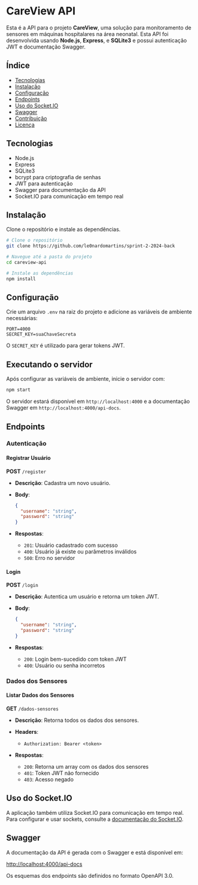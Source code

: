# CareView API

Esta é a API para o projeto **CareView**, uma solução para monitoramento de sensores em máquinas hospitalares na área neonatal. Esta API foi desenvolvida usando **Node.js**, **Express**, e **SQLite3** e possui autenticação JWT e documentação Swagger.

## Índice

- [Tecnologias](#tecnologias)
- [Instalação](#instalação)
- [Configuração](#configuração)
- [Endpoints](#endpoints)
- [Uso do Socket.IO](#uso-do-socketio)
- [Swagger](#swagger)
- [Contribuição](#contribuição)
- [Licença](#licença)

## Tecnologias

- Node.js
- Express
- SQLite3
- bcrypt para criptografia de senhas
- JWT para autenticação
- Swagger para documentação da API
- Socket.IO para comunicação em tempo real

## Instalação

Clone o repositório e instale as dependências.

```bash
# Clone o repositório
git clone https://github.com/le0nardomartins/sprint-2-2024-back

# Navegue até a pasta do projeto
cd careview-api

# Instale as dependências
npm install
```

## Configuração

Crie um arquivo `.env` na raiz do projeto e adicione as variáveis de ambiente necessárias:

```plaintext
PORT=4000
SECRET_KEY=suaChaveSecreta
```

O `SECRET_KEY` é utilizado para gerar tokens JWT.

## Executando o servidor

Após configurar as variáveis de ambiente, inicie o servidor com:

```bash
npm start
```

O servidor estará disponível em `http://localhost:4000` e a documentação Swagger em `http://localhost:4000/api-docs`.

## Endpoints

### Autenticação

#### Registrar Usuário

**POST** `/register`

- **Descrição**: Cadastra um novo usuário.
- **Body**:

  ```json
  {
    "username": "string",
    "password": "string"
  }
  ```

- **Respostas**:
  - `201`: Usuário cadastrado com sucesso
  - `400`: Usuário já existe ou parâmetros inválidos
  - `500`: Erro no servidor

#### Login

**POST** `/login`

- **Descrição**: Autentica um usuário e retorna um token JWT.
- **Body**:

  ```json
  {
    "username": "string",
    "password": "string"
  }
  ```

- **Respostas**:
  - `200`: Login bem-sucedido com token JWT
  - `400`: Usuário ou senha incorretos

### Dados dos Sensores

#### Listar Dados dos Sensores

**GET** `/dados-sensores`

- **Descrição**: Retorna todos os dados dos sensores.
- **Headers**:
  - `Authorization: Bearer <token>`

- **Respostas**:
  - `200`: Retorna um array com os dados dos sensores
  - `401`: Token JWT não fornecido
  - `403`: Acesso negado

## Uso do Socket.IO

A aplicação também utiliza Socket.IO para comunicação em tempo real. Para configurar e usar sockets, consulte a [documentação do Socket.IO](https://socket.io/).

## Swagger

A documentação da API é gerada com o Swagger e está disponível em:

[http://localhost:4000/api-docs](http://localhost:4000/api-docs)

Os esquemas dos endpoints são definidos no formato OpenAPI 3.0.
